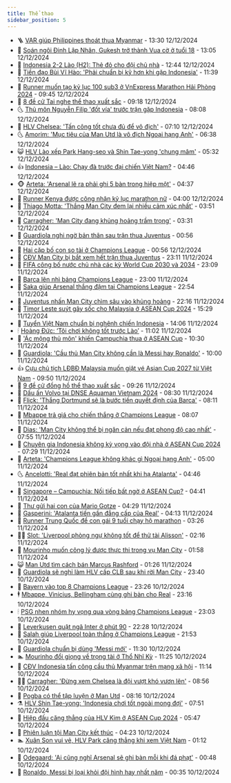 ```yaml
---
title: Thể thao
sidebar_position: 5
---
```


<!-- vnexpress-the-thao:START -->
- 🪜 [VAR giúp Philippines thoát thua Myanmar](https://vnexpress.net/var-giup-philippines-thoat-thua-myanmar-4827157.html) - 13:30 12/12/2024
- 🦩 [Soán ngôi Đinh Lập Nhân, Gukesh trở thành Vua cờ ở tuổi 18](https://vnexpress.net/soan-ngoi-dinh-lap-nhan-gukesh-tro-thanh-vua-co-o-tuoi-18-4827162.html) - 13:05 12/12/2024
- 🧰 [Indonesia 2-2 Lào &lpar;H2&rpar;: Thẻ đỏ cho đội chủ nhà](https://vnexpress.net/indonesia-vs-lao-4827152.html) - 12:44 12/12/2024
- 🤗 [Tiền đạo Bùi Vĩ Hào: &#39;Phải chuẩn bị kỹ hơn khi gặp Indonesia&#39;](https://vnexpress.net/tien-dao-bui-vi-hao-phai-chuan-bi-ky-hon-khi-gap-indonesia-4827119.html) - 11:39 12/12/2024
- 🥳 [Runner muốn tạo kỷ lục 100 sub3 ở VnExpress Marathon Hải Phòng 2024](https://vnexpress.net/runner-muon-tao-ky-luc-100-sub3-o-vnexpress-marathon-hai-phong-2024-4826652.html) - 09:45 12/12/2024
- 🦣 [8 đề cử Tai nghe thể thao xuất sắc](https://vnexpress.net/8-de-cu-tai-nghe-the-thao-xuat-sac-4827013.html) - 09:18 12/12/2024
- 🌜 [Thủ môn Nguyễn Filip &#39;đốt vía&#39; trước trận gặp Indonesia](https://vnexpress.net/thu-mon-nguyen-filip-dot-via-truoc-tran-gap-indonesia-4827014.html) - 08:08 12/12/2024
- 🫶 [HLV Chelsea: &#39;Tấn công tốt chưa đủ để vô địch&#39;](https://vnexpress.net/hlv-chelsea-tan-cong-tot-chua-du-de-vo-dich-4826740.html) - 07:10 12/12/2024
- 🌜 [Amorim: &#39;Mục tiêu của Man Utd là vô địch Ngoại hạng Anh&#39;](https://vnexpress.net/amorim-muc-tieu-cua-man-utd-la-vo-dich-ngoai-hang-anh-4826925.html) - 06:38 12/12/2024
- 😺 [HLV Lào xếp Park Hang-seo và Shin Tae-yong &#39;chung mâm&#39;](https://vnexpress.net/hlv-lao-xep-park-hang-seo-va-shin-tae-yong-chung-mam-4826931.html) - 05:32 12/12/2024
- 👍 [Indonesia – Lào: Chạy đà trước đại chiến Việt Nam?](https://vnexpress.net/indonesia-lao-chay-da-truoc-dai-chien-viet-nam-4826916.html) - 04:46 12/12/2024
- 🐵 [Arteta: &#39;Arsenal lẽ ra phải ghi 5 bàn trong hiệp một&#39;](https://vnexpress.net/arteta-arsenal-le-ra-phai-ghi-5-ban-trong-hiep-mot-4826776.html) - 04:37 12/12/2024
- 💫 [Runner Kenya được công nhận kỷ lục marathon nữ](https://vnexpress.net/runner-kenya-duoc-cong-nhan-ky-luc-marathon-nu-4826826.html) - 04:00 12/12/2024
- 🦆 [Thiago Motta: &#39;Thắng Man City đem lại nhiều cảm xúc nhất&#39;](https://vnexpress.net/thiago-motta-thang-man-city-dem-lai-nhieu-cam-xuc-nhat-4826804.html) - 03:51 12/12/2024
- 🙉 [Carragher: &#39;Man City đang khủng hoảng trầm trọng&#39;](https://vnexpress.net/carragher-man-city-dang-khung-hoang-tram-trong-4826851.html) - 03:31 12/12/2024
- 📝 [Guardiola nghi ngờ bản thân sau trận thua Juventus](https://vnexpress.net/guardiola-nghi-ngo-ban-than-sau-tran-thua-juventus-4826763.html) - 00:56 12/12/2024
- 💯 [Hai cặp bố con so tài ở Champions League](https://vnexpress.net/hai-cap-bo-con-so-tai-o-champions-league-4826752.html) - 00:56 12/12/2024
- 🌈 [CĐV Man City bị bắt xem hết trận thua Juventus](https://vnexpress.net/cdv-man-city-bi-bat-xem-het-tran-thua-juventus-4826744.html) - 23:11 11/12/2024
- 🦩 [FIFA công bố nước chủ nhà các kỳ World Cup 2030 và 2034](https://vnexpress.net/fifa-cong-bo-nuoc-chu-nha-cac-ky-world-cup-2030-va-2034-4826739.html) - 23:09 11/12/2024
- 🐲 [Barca lên nhì bảng Champions League](https://vnexpress.net/barca-len-nhi-bang-champions-league-4826746.html) - 23:00 11/12/2024
- 🌁 [Saka giúp Arsenal thắng đậm tại Champions League](https://vnexpress.net/saka-giup-arsenal-thang-dam-tai-champions-league-4826742.html) - 22:54 11/12/2024
- 💯 [Juventus nhấn Man City chìm sâu vào khủng hoảng](https://vnexpress.net/juventus-nhan-man-city-chim-sau-vao-khung-hoang-4826741.html) - 22:16 11/12/2024
- 🌝 [Timor Leste suýt gây sốc cho Malaysia ở ASEAN Cup 2024](https://vnexpress.net/timor-leste-suyt-gay-soc-cho-malaysia-o-asean-cup-2024-4826721.html) - 15:29 11/12/2024
- 🤖 [Tuyển Việt Nam chuẩn bị nghênh chiến Indonesia](https://vnexpress.net/tuyen-viet-nam-chuan-bi-nghenh-chien-indonesia-4824605.html) - 14:06 11/12/2024
- 🕯 [Hoàng Đức: ‘Tôi chơi không tốt trước Lào’](https://vnexpress.net/hoang-duc-toi-choi-khong-tot-truoc-lao-4826678.html) - 11:02 11/12/2024
- 🧰 [&#39;Ác mộng thủ môn&#39; khiến Campuchia thua ở ASEAN Cup](https://vnexpress.net/truc-tiep-tran-singapore-vs-campuchia-tai-bang-a-asean-cup-2024-4826654-tong-thuat.html) - 10:30 11/12/2024
- 🥳 [Guardiola: &#39;Cầu thủ Man City không cần là Messi hay Ronaldo&#39;](https://vnexpress.net/guardiola-cau-thu-man-city-khong-can-la-messi-hay-ronaldo-4826485.html) - 10:00 11/12/2024
- 👍 [Cựu chủ tịch LĐBĐ Malaysia muốn giật vé Asian Cup 2027 từ Việt Nam](https://vnexpress.net/cuu-chu-tich-ldbd-malaysia-muon-giat-ve-asian-cup-2027-tu-viet-nam-4826653.html) - 09:50 11/12/2024
- 💪 [9 đề cử đồng hồ thể thao xuất sắc](https://vnexpress.net/9-de-cu-dong-ho-the-thao-xuat-sac-4826619.html) - 09:26 11/12/2024
- 👹 [Dấu ấn Volvo tại DNSE Aquaman Vietnam 2024](https://vnexpress.net/dau-an-volvo-tai-dnse-aquaman-vietnam-2024-4823597.html) - 08:30 11/12/2024
- 🧰 [Flick: &#39;Thắng Dortmund sẽ là bước tiến quyết định của Barca&#39;](https://vnexpress.net/flick-thang-dortmund-se-la-buoc-tien-quyet-dinh-cua-barca-4826498.html) - 08:11 11/12/2024
- 🚀 [Mbappe trả giá cho chiến thắng ở Champions League](https://vnexpress.net/mbappe-tra-gia-cho-chien-thang-o-champions-league-4825104.html) - 08:07 11/12/2024
- 🎃 [Dias: &#39;Man City không thể bị ngăn cản nếu đạt phong độ cao nhất&#39;](https://vnexpress.net/dias-man-city-khong-the-bi-ngan-can-neu-dat-phong-do-cao-nhat-4826460.html) - 07:55 11/12/2024
- 🧰 [Chuyên gia Indonesia không kỳ vọng vào đội nhà ở ASEAN Cup 2024](https://vnexpress.net/chuyen-gia-indonesia-khong-ky-vong-vao-doi-nha-o-asean-cup-2024-4826539.html) - 07:29 11/12/2024
- 👀 [Arteta: &#39;Champions League không khác gì Ngoại hạng Anh&#39;](https://vnexpress.net/arteta-champions-league-khong-khac-gi-ngoai-hang-anh-4826424.html) - 05:00 11/12/2024
- 🌜 [Ancelotti: &#39;Real đạt phiên bản tốt nhất khi hạ Atalanta&#39;](https://vnexpress.net/ancelotti-real-dat-phien-ban-tot-nhat-khi-ha-atalanta-4826309.html) - 04:46 11/12/2024
- 🫶 [Singapore – Campuchia: Nối tiếp bất ngờ ở ASEAN Cup?](https://vnexpress.net/singapore-campuchia-noi-tiep-bat-ngo-o-asean-cup-4826438.html) - 04:41 11/12/2024
- 🦄 [Thư gửi hai con của Mario Gotze](https://vnexpress.net/thu-gui-hai-con-cua-mario-gotze-4826448.html) - 04:29 11/12/2024
- 🥳 [Gasperini: &#39;Atalanta tiến gần đẳng cấp của Real&#39;](https://vnexpress.net/gasperini-atalanta-tien-gan-dang-cap-cua-real-4826291.html) - 04:13 11/12/2024
- 🐲 [Runner Trung Quốc để con gái 9 tuổi chạy hộ marathon](https://vnexpress.net/runner-trung-quoc-de-con-gai-9-tuoi-chay-ho-marathon-4826378.html) - 03:26 11/12/2024
- 🧑‍🏫 [Slot: &#39;Liverpool phòng ngự không tốt để thử tài Alisson&#39;](https://vnexpress.net/slot-liverpool-phong-ngu-khong-tot-de-thu-tai-alisson-4826296.html) - 02:16 11/12/2024
- 🤔 [Mourinho muốn công lý được thực thi trong vụ Man City](https://vnexpress.net/mourinho-muon-cong-ly-duoc-thuc-thi-trong-vu-man-city-4826298.html) - 01:58 11/12/2024
- 😺 [Man Utd tìm cách bán Marcus Rashford](https://vnexpress.net/man-utd-tim-cach-ban-marcus-rashford-4826290.html) - 01:26 11/12/2024
- 💪 [Guardiola sẽ nghỉ làm HLV cấp CLB sau khi rời Man City](https://vnexpress.net/guardiola-se-nghi-lam-hlv-cap-clb-sau-khi-roi-man-city-4826283.html) - 23:40 10/12/2024
- 💼 [Bayern vào top 8 Champions League](https://vnexpress.net/bayern-vao-top-8-champions-league-4826284.html) - 23:26 10/12/2024
- 🕴 [Mbappe, Vinicius, Bellingham cùng ghi bàn cho Real](https://vnexpress.net/mbappe-vinicius-bellingham-cung-ghi-ban-cho-real-4826273.html) - 23:16 10/12/2024
- 🕯 [PSG nhen nhóm hy vọng qua vòng bảng Champions League](https://vnexpress.net/psg-nhen-nhom-hy-vong-qua-vong-bang-champions-league-4826274.html) - 23:03 10/12/2024
- 📝 [Leverkusen quật ngã Inter ở phút 90](https://vnexpress.net/leverkusen-quat-nga-inter-o-phut-90-4826271.html) - 22:28 10/12/2024
- 🧐 [Salah giúp Liverpool toàn thắng ở Champions League](https://vnexpress.net/salah-giup-liverpool-toan-thang-o-champions-league-4826270.html) - 21:53 10/12/2024
- 🙉 [Guardiola chuẩn bị dùng &#39;Messi mới&#39;](https://vnexpress.net/guardiola-chuan-bi-dung-messi-moi-4826200.html) - 11:30 10/12/2024
- 🏊 [Mourinho đổi giọng về trọng tài ở Thổ Nhĩ Kỳ](https://vnexpress.net/mourinho-doi-giong-ve-trong-tai-o-tho-nhi-ky-4826161.html) - 11:25 10/12/2024
- 🌊 [CĐV Indonesia tấn công cầu thủ Myanmar trên mạng xã hội](https://vnexpress.net/cdv-indonesia-tan-cong-cau-thu-myanmar-tren-mang-xa-hoi-4826221.html) - 11:14 10/12/2024
- 👨‍🏫 [Carragher: &#39;Đừng xem Chelsea là đội vượt khó vươn lên&#39;](https://vnexpress.net/carragher-dung-xem-chelsea-la-doi-vuot-kho-vuon-len-4826126.html) - 08:56 10/12/2024
- 🥷 [Pogba có thể tập luyện ở Man Utd](https://vnexpress.net/pogba-co-the-tap-luyen-o-man-utd-4826101.html) - 08:16 10/12/2024
- ⚗️ [HLV Shin Tae-yong: &#39;Indonesia chơi tốt ngoài mong đợi&#39;](https://vnexpress.net/hlv-shin-tae-yong-indonesia-choi-tot-ngoai-mong-doi-4826106.html) - 07:51 10/12/2024
- 🌮 [Hiệp đấu căng thẳng của HLV Kim ở ASEAN Cup 2024](https://vnexpress.net/hiep-dau-cang-thang-cua-hlv-kim-o-asean-cup-2024-4826045.html) - 05:47 10/12/2024
- 🤩 [Phiên luận tội Man City kết thúc](https://vnexpress.net/phien-luan-toi-man-city-ket-thuc-4825957.html) - 04:23 10/12/2024
- 🏊 [Xuân Son vui vẻ, HLV Park căng thẳng khi xem Việt Nam](https://vnexpress.net/xuan-son-vui-ve-hlv-park-cang-thang-khi-xem-viet-nam-4825317.html) - 01:12 10/12/2024
- 🐎 [Odegaard: &#39;Ai cũng nghĩ Arsenal sẽ ghi bàn mỗi khi đá phạt&#39;](https://vnexpress.net/odegaard-ai-cung-nghi-arsenal-se-ghi-ban-moi-khi-da-phat-4825848.html) - 00:48 10/12/2024
- 💫 [Ronaldo, Messi bị loại khỏi đội hình hay nhất năm](https://vnexpress.net/ronaldo-messi-bi-loai-khoi-doi-hinh-hay-nhat-nam-4825839.html) - 00:35 10/12/2024<!-- vnexpress-the-thao:END -->
